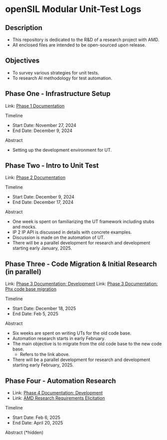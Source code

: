 # openSIL Modular Unit-Test Logs

## Description
- This repository is dedicated to the R&D of a research project with AMD.
- All enclosed files are intended to be open-sourced upon release.

## Objectives
- To survey various strategies for unit tests.
- To research AI methodology for test automation.

## Phase One - Infrastructure Setup
Link: [Phase 1 Documentation](Phase1.md)

Timeline
- Start Date: November 27, 2024
- End Date: December 9, 2024

Abstract
- Setting up the development environment for UT.

## Phase Two - Intro to Unit Test
Link: [Phase 2 Documentation](Phase2.md)

Timeline
- Start Date: December 9, 2024
- End Date: December 17, 2024

Abstract
- One week is spent on familiarizing the UT framework including stubs and mocks. 
- IP 2 IP API is discussed in details with concrete examples.
- Discussion is made on the automation of UT.
- There will be a parallel development for research and development starting early January, 2025.

## Phase Three - Code Migration & Initial Research (in parallel)
Link: [Phase 3 Documentation: Development](Phase3.md)
Link: [Phase 3 Documentation: Phx code base migration](Phase3-PhxMigration.md)

Timeline
- Start Date: December 18, 2025
- End Date: Feb 5, 2025

Abstract
- Six weeks are spent on writing UTs for the old code base.
- Automation research starts in early February.
- The main objective is to migrate from the old code base to the new code base.
    - Refers to the link above.
- There will be a parallel development for research and development starting early February, 2025.

## Phase Four - Automation Research
- Link: [Phase 4 Documentation: Development](Phase4.md)
- Link: [AMD Research Requirements Elicitation](img/Jason-Wish-List.png)

Timeline
- Start Date: Feb 6, 2025
- End Date: April 20, 2025

Abstract
(*hidden)